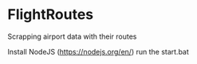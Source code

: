 # FlightRoutes
Scrapping airport data with their routes


Install NodeJS (https://nodejs.org/en/)
run the start.bat
